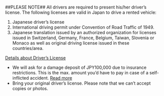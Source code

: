 ##PLEASE NOTE##
All drivers are required to present his/her driver’s license. The following licenses are valid in Japan to drive a rented vehicle:

1. Japanese driver’s license
2. International driving permit under Convention of Road Traffic of 1949.
3. Japanese translation issued by an authorized organization for licenses issued in Switzerland, Germany, France, Belgium, Taiwan, Slovenia or Monaco as well as original driving license issued in these countries/area.

[Details about Driver’s License](http://www.rentacar.or.jp/en/license/ "Details about Driver’s License")

- We will ask for a damage deposit of JPY100,000 due to insurance restrictions. This is the max. amount you’d have to pay in case of a self-inflicted accident. [Read more](http://www.japanbyvan.com/?page_id=207#deposit "Security Deposit")
- Bring your original driver’s license. Please note that we can’t accept copies or photos.